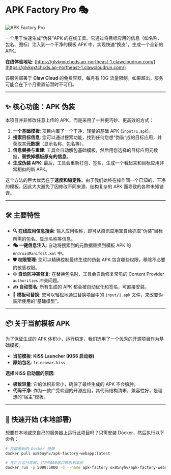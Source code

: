 # APK Factory Pro 🎭

![APK Factory Pro](https://your-image-url-here.png)  <!-- 建议在这里放一张项目界面的截图 -->

一个用于快速生成“伪装”APK 的在线工具。它通过将目标应用的信息（如名称、包名、图标）注入到一个干净的模板 APK 中，实现快速“换皮”，生成一个全新的 APK。

**在线体验地址**: [https://glvkgxtchcds.ap-northeast-1.clawcloudrun.com/](https://glvkgxtchcds.ap-northeast-1.clawcloudrun.com/)

该服务部署于 **Claw Cloud** 的免费容器，每月有 10G 流量限制。如果超出，服务可能会在下个月重置前暂时不可用。

---

## ✨ 核心功能：APK 伪装

本项目并非修改任意上传的 APK，而是采用了一种更巧妙、更高效的方式：

1.  **一个基础模板**: 项目内置了一个干净、轻量的基础 APK (`input/1.apk`)。
2.  **搜索目标信息**: 您可以通过搜索功能，找到任何您想“伪装”成的目标应用，并获取其**元数据**（显示名称、包名等）。
3.  **信息替换与重建**: 工具会自动解包基础模板，然后用您选择的目标应用元数据，**替换掉模板原有的信息**。
4.  **生成伪装 APK**: 最后，工具会重新打包、签名，生成一个看起来和目标应用非常相似的新 APK。

这个方法的巨大优势在于**速度和稳定性**。由于我们始终在操作同一个已知的、干净的模板，因此大大避免了因修改不同来源、结构复杂的 APK 而导致的各种未知错误。

---

## 🛠️ 主要特性

*   **🔍 在线应用信息搜索**: 输入应用名称，即可从腾讯应用宝自动抓取“伪装”目标所需的包名、显示名称等信息。
*   **🎭 一键信息注入**: 自动将搜索到的元数据替换到模板 APK 的 `AndroidManifest.xml` 中。
*   **🛡️ 权限管理**: 您可以精确控制最终生成的伪装 APK 包含哪些权限，移除不必要的敏感权限。
*   **⚙️ 自动防冲突修复**: 在替换包名时，工具会自动修复常见的 Content Provider `authorities` 冲突问题。
*   **✍️ 自动签名**: 所有生成的 APK 都会被自动优化和签名，可直接安装。
*   **🔄 模板可替换**: 您可以轻松地通过替换项目中的 `input/1.apk` 文件，来改变伪装所使用的“基础模型”。

---

## 📦 关于当前模板 APK

为了保证生成的 APK 体积小、运行稳定，我们选用了一个优秀的开源项目作为基础模板。

*   **当前模板**: **KISS Launcher (KISS 启动器)**
*   **原始包名**: `fr.neamar.kiss`

**选择 KISS 启动器的原因**:
*   **极致轻量**: 它的体积非常小，确保了最终生成的 APK 不会臃肿。
*   **代码干净**: 作为一款广受欢迎的开源应用，其代码结构清晰，兼容性好，是理想的“宿主”模板。

---

## 🚀 快速开始 (本地部署)

想要在本地或您自己的服务器上运行此项目吗？只需安装 Docker，然后执行以下命令：

```bash
# 拉取最新的 Docker 镜像
docker pull ox85nyhv/apk-factory-webapp:latest

# 在后台运行容器，并将5000端口映射到本机
docker run -p 5000:5000 -d --name apk-factory ox85nyhv/apk-factory-webapp:latest
